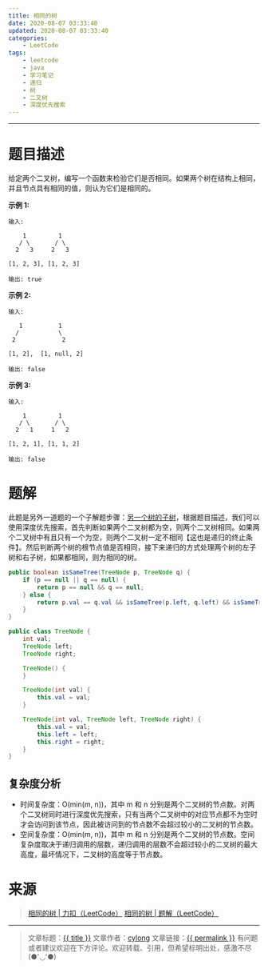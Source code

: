 ```yaml
---
title: 相同的树
date: 2020-08-07 03:33:40
updated: 2020-08-07 03:33:40
categories:
    - LeetCode
tags:
    - leetcode
    - java
    - 学习笔记
    - 递归
    - 树
    - 二叉树
    - 深度优先搜索
---
```

---

# 题目描述

给定两个二叉树，编写一个函数来检验它们是否相同。如果两个树在结构上相同，并且节点具有相同的值，则认为它们是相同的。

**示例 1:**
```
输入:

    1         1
   / \       / \
  2   3     2   3

[1, 2, 3], [1, 2, 3]

输出: true
```

**示例 2:**
```
输入:

   1          1
  /           \
 2             2

[1, 2],  [1, null, 2]

输出: false
```

**示例 3:**
```
输入:

    1         1
   / \       / \
  2   1     1   2

[1, 2, 1], [1, 1, 2]

输出: false
```

<!-- more -->

# 题解

此题是另外一道题的一个子解题步骤：[另一个树的子树][]，根据题目描述，我们可以使用深度优先搜索，首先判断如果两个二叉树都为空，则两个二叉树相同。如果两个二叉树中有且只有一个为空，则两个二叉树一定不相同【这也是递归的终止条件】。然后判断两个树的根节点值是否相同，接下来递归的方式处理两个树的左子树和右子树，如果都相同，则为相同的树。

```java
public boolean isSameTree(TreeNode p, TreeNode q) {
    if (p == null || q == null) {
        return p == null && q == null;
    } else {
        return p.val == q.val && isSameTree(p.left, q.left) && isSameTree(p.right, q.right);
    }
}

public class TreeNode {
    int val;
    TreeNode left;
    TreeNode right;

    TreeNode() {
    }

    TreeNode(int val) {
        this.val = val;
    }

    TreeNode(int val, TreeNode left, TreeNode right) {
        this.val = val;
        this.left = left;
        this.right = right;
    }
}
```

## 复杂度分析

* 时间复杂度：O(min(m, n))，其中 m 和 n 分别是两个二叉树的节点数。对两个二叉树同时进行深度优先搜索，只有当两个二叉树中的对应节点都不为空时才会访问到该节点，因此被访问到的节点数不会超过较小的二叉树的节点数。
* 空间复杂度：O(min(m, n))，其中 m 和 n 分别是两个二叉树的节点数。空间复杂度取决于递归调用的层数，递归调用的层数不会超过较小的二叉树的最大高度，最坏情况下，二叉树的高度等于节点数。

# 来源
> [相同的树 | 力扣（LeetCode）][1]
> [相同的树 | 题解（LeetCode）][2]

---

> 文章标题：<a href='{{ permalink }}' title='{{ title }}' >{{ title }}</a>
> 文章作者：[cylong](http://www.cylong.com/about/ "cylong")
> 文章链接：<a href='{{ permalink }}' title='{{ title }}' >{{ permalink }}</a>
> 有问题或者建议欢迎在下方评论。欢迎转载、引用，但希望标明出处，感激不尽(●'◡'●)

[另一个树的子树]: /blog/2020/06/22/subtree-of-another-tree/ "另一个树的子树"
[1]: https://leetcode-cn.com/problems/same-tree/ "另一个树的子树 | 力扣（LeetCode）"
[2]: https://leetcode-cn.com/problems/same-tree/solution/xiang-tong-de-shu-by-leetcode-solution/ "另一个树的子树 | 题解（LeetCode）"